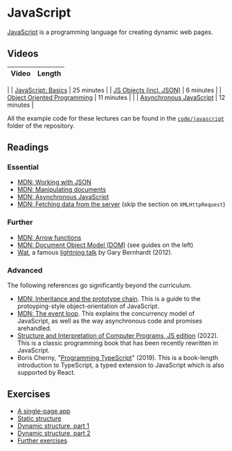 #  JavaScript

[JavaScript](https://developer.mozilla.org/en-US/docs/Web/JavaScript) is a programming language for creating dynamic web pages.


## Videos

| Video | Length |
|-------|-------:|
| 
| [JavaScript: Basics](https://web.microsoftstream.com/video/049c0b63-181f-4c08-bf3e-59ac55b46589) | 25 minutes |
| [JS Objects (incl. JSON)](https://web.microsoftstream.com/video/ed83519e-a60c-4b81-aba5-6c940daaca94) | 6 minutes |
| [Object Oriented Programming](https://web.microsoftstream.com/video/176400ab-6bd8-40cb-999a-8e7bfdc7ee3e) | 11 minutes |
| 
| [Asynchronous JavaScript](https://web.microsoftstream.com/video/049c0b63-181f-4c08-bf3e-59ac55b46589) | 12 minutes |

All the example code for these lectures can be found in the
[`code/javascript`](https://github.com/cs-uob/COMS10012/tree/master/code/javascript)
folder of the repository.

## Readings

### Essential

* [MDN: Working with JSON](https://developer.mozilla.org/en-US/docs/Learn/JavaScript/Objects/JSON)
* [MDN: Manipulating documents](https://developer.mozilla.org/en-US/docs/Learn/JavaScript/Client-side_web_APIs/Manipulating_documents)
* [MDN: Asynchronous JavaScript](https://developer.mozilla.org/en-US/docs/Learn/JavaScript/Asynchronous/)
* [MDN: Fetching data from the server](https://developer.mozilla.org/en-US/docs/Learn/JavaScript/Client-side_web_APIs/Fetching_data) (skip the section on `XMLHttpRequest`)

### Further

* [MDN: Arrow functions](https://developer.mozilla.org/en-US/docs/Web/JavaScript/Reference/Functions/Arrow_functions)
* [MDN: Document Object Model (DOM)](https://developer.mozilla.org/en-US/docs/Web/API/Document_Object_Model) (see guides on the left)
* [Wat](https://www.destroyallsoftware.com/talks/wat), a famous [lightning
  talk](https://en.wikipedia.org/wiki/Lightning_talk) by Gary Bernhardt (2012).

### Advanced

The following references go significantly beyond the curriculum.

* [MDN: Inheritance and the prototype chain](https://developer.mozilla.org/en-US/docs/Web/JavaScript/Inheritance_and_the_prototype_chain). This is a guide to the protoyping-style object-orientation of JavaScript.
* [MDN: The event loop](https://developer.mozilla.org/en-US/docs/Web/JavaScript/EventLoop). This explains the concurrency model of JavaScript, as well as the way asynchronous code and promises arehandled.
* [Structure and Interpretation of Computer Programs, JS edition](https://sourceacademy.org/sicpjs/) (2022). This is a classic programming book that has been recently rewritten in JavaScript.
* Boris Cherny, "[Programming TypeScript](https://bris.on.worldcat.org/oclc/1099253345)" (2019). This is a book-length introduction to TypeScript, a typed extension to JavaScript which is also supported by React.


## Exercises

 - [A single-page app](./single.md)
 - [Static structure](./static.md)
 - [Dynamic structure, part 1](./dynamic1.md)
 - [Dynamic structure, part 2](./dynamic2.md)
 - [Further exercises](./exercises.md)
